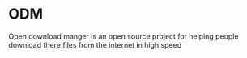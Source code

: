 # ODM
Open download manger is an open source project for helping people download there files from the internet in high speed

